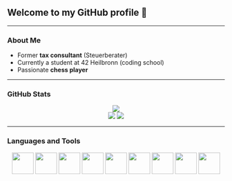 <!--
## Hi there 👋

**42magarine/42magarine** is a ✨ _special_ ✨ repository because its `README.md` (this file) appears on your GitHub profile.

Here are some ideas to get you started:

- 🔭 I’m currently working on ...
- 🌱 I’m currently learning ...
- 👯 I’m looking to collaborate on ...
- 🤔 I’m looking for help with ...
- 💬 Ask me about ...
- 📫 How to reach me: ...
- 😄 Pronouns: ...
- ⚡ Fun fact: ...
-->

## Welcome to my GitHub profile 👋

---

### About Me
- Former **tax consultant** (Steuerberater)
- Currently a student at 42 Heilbronn (coding school)
- Passionate **chess player**

---

### GitHub Stats

<div align="center">
    <img src="http://github-profile-summary-cards.vercel.app/api/cards/profile-details?username=42magarine&theme=solarized" />
</div>

<div align="center">
    <img src="http://github-profile-summary-cards.vercel.app/api/cards/repos-per-language?username=42magarine&theme=solarized" />
    <img src="http://github-profile-summary-cards.vercel.app/api/cards/most-commit-language?username=42magarine&theme=solarized" />
</div>

---

### Languages and Tools

<div align="center">
    <img src="https://cdn.jsdelivr.net/gh/devicons/devicon@latest/icons/c/c-original.svg" width="50" />
    <img src="https://cdn.jsdelivr.net/gh/devicons/devicon@latest/icons/cplusplus/cplusplus-original.svg" width="50" />
    <img src="https://cdn.jsdelivr.net/gh/devicons/devicon@latest/icons/python/python-original.svg" width="50" />
    <img src="https://cdn.jsdelivr.net/gh/devicons/devicon@latest/icons/bash/bash-original.svg" width="50" />
    <img src="https://cdn.jsdelivr.net/gh/devicons/devicon@latest/icons/vscode/vscode-original.svg" width="50" />
    <img src="https://cdn.jsdelivr.net/gh/devicons/devicon@latest/icons/git/git-original.svg" width="50" />
    <img src="https://cdn.jsdelivr.net/gh/devicons/devicon@latest/icons/docker/docker-original.svg" width="50" />
    <img src="https://cdn.jsdelivr.net/gh/devicons/devicon@latest/icons/linux/linux-original.svg" width="50" />
    <img src="https://cdn.jsdelivr.net/gh/devicons/devicon@latest/icons/ubuntu/ubuntu-original.svg" width="50" />
</div>
